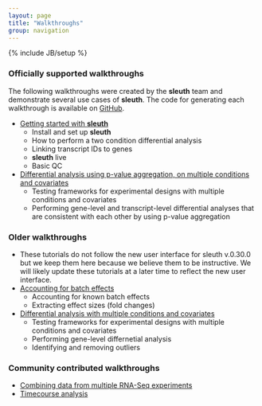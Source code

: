 ```yaml
---
layout: page
title: "Walkthroughs"
group: navigation
---
```


{% include JB/setup %}

### Officially supported walkthroughs

The following walkthroughs were created by the __sleuth__ team and demonstrate several use cases of __sleuth__. The code for generating each walkthrough is available on [GitHub](https://github.com/pachterlab/sleuth_walkthroughs).

- [Getting started with __sleuth__](https://pachterlab.github.io/sleuth_walkthroughs/trapnell/analysis.html)
  - Install and set up __sleuth__
  - How to perform a two condition differential analysis
  - Linking transcript IDs to genes
  - __sleuth__ live
  - Basic QC
- [Differential analysis using p-value aggregation, on multiple conditions and covariates](https://pachterlab.github.io/sleuth_walkthroughs/pval_agg/analysis.html)
  - Testing frameworks for experimental designs with multiple conditions and covariates
  - Performing gene-level and transcript-level differential analyses that are consistent with each other by using p-value aggregation


### Older walkthroughs
- These tutorials do not follow the new user interface for sleuth v.0.30.0 but we keep them here because we believe them to be instructive. We will likely update these tutorials at a later time to reflect the new user interface.
- [Accounting for batch effects](https://pachterlab.github.io/sleuth_walkthroughs/bottomly/analysis.html)
  - Accounting for known batch effects
  - Extracting effect sizes (fold changes)
- [Differential analysis with multiple conditions and covariates](https://pachterlab.github.io/sleuth_walkthroughs/boj/analysis.html)
  - Testing frameworks for experimental designs with multiple conditions and covariates
  - Performing gene-level differnetial analysis
  - Identifying and removing outliers

### Community contributed walkthroughs

- [Combining data from multiple RNA-Seq experiments](http://achri.blogspot.com/2017/03/combining-rnaseq-experiments-to-find.html)
- [Timecourse analysis](http://www.nxn.se/valent/timecourse-analysis-with-sleuth)
